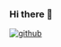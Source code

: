 ### Hi there 👋

[![github](https://img.shields.io/badge/GitHub-000000?style=for-the-badge&logo=GitHub&logoColor=white)](https://github.com/thenetworkme/)


<!--
**thenetworkme/thenetworkme** is a ✨ _special_ ✨ repository because its `README.md` (this file) appears on your GitHub profile.

Here are some ideas to get you started:

- 🔭 I’m currently working on ...
- 🌱 I’m currently learning ...
- 👯 I’m looking to collaborate on ...
- 🤔 I’m looking for help with ...
- 💬 Ask me about ...
- 📫 How to reach me: ...
- 😄 Pronouns: ...
- ⚡ Fun fact: ...
-->
